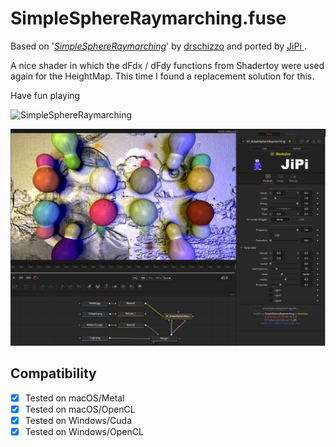 SimpleSphereRaymarching.fuse
===========

Based on '_[SimpleSphereRaymarching](https://www.shadertoy.com/view/NdKGWV)_' by [drschizzo](https://www.shadertoy.com/user/drschizzo) and ported by [JiPi ](../../Site/Profiles/JiPi.md).

A nice shader in which the dFdx / dFdy functions from Shadertoy were used again for the HeightMap. This time I found a replacement solution for this.

Have fun playing

![SimpleSphereRaymarching](https://user-images.githubusercontent.com/78935215/135231477-3c4d5792-8541-43b3-9771-aad9b2c21aa7.gif)


[![SimpleSphereRaymarching](SimpleSphereRaymarching.png)](SimpleSphereRaymarching.fuse)



## Compatibility
- [x] Tested on macOS/Metal
- [x] Tested on macOS/OpenCL
- [x] Tested on Windows/Cuda
- [x] Tested on Windows/OpenCL
